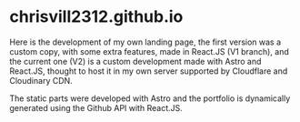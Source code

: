 # chrisvill2312.github.io

Here is the development of my own landing page, the first version was a custom copy, with some extra features, made in React.JS (V1 branch), and the current one (V2) is a custom development made with Astro and React.JS, thought to host it in my own server supported by Cloudflare and Cloudinary CDN.

The static parts were developed with Astro and the portfolio is dynamically generated using the Github API with React.JS.

